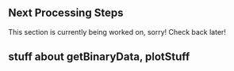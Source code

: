 ## Next Processing Steps

This section is currently being worked on, sorry! Check back later!

## stuff about getBinaryData, plotStuff